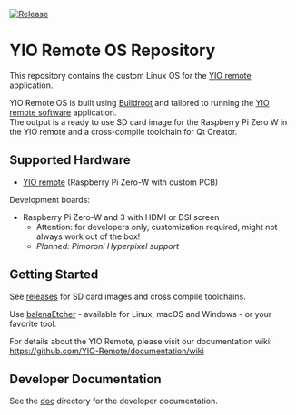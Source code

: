 [![Release](https://github.com/YIO-Remote/remote-os/workflows/Release/badge.svg)](https://github.com/YIO-Remote/remote-os/actions?query=workflow%3ARelease)

# YIO Remote OS Repository

This repository contains the custom Linux OS for the [YIO remote](https://www.yio-remote.com/) application.

YIO Remote OS is built using [Buildroot](https://buildroot.org) and tailored to running the [YIO remote software](https://github.com/YIO-Remote/remote-software) application.  
The output is a ready to use SD card image for the Raspberry Pi Zero W in the YIO remote and a cross-compile toolchain for Qt Creator.

## Supported Hardware

- [YIO remote](https://www.yio-remote.com/) (Raspberry Pi Zero-W with custom PCB)

Development boards:

- Raspberry Pi Zero-W and 3 with HDMI or DSI screen
  - Attention: for developers only, customization required, might not always work out of the box!
  - _Planned: Pimoroni Hyperpixel support_

## Getting Started

See [releases](https://github.com/YIO-Remote/remote-os/releases) for SD card images and cross compile toolchains.

Use [balenaEtcher](https://www.balena.io/etcher/) - available for Linux, macOS and Windows - or your favorite tool.

For details about the YIO Remote, please visit our documentation wiki: <https://github.com/YIO-Remote/documentation/wiki>

## Developer Documentation

See the [doc](./doc) directory for the developer documentation.
